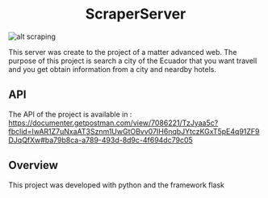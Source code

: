 <h1 align="center">ScraperServer</h1>

![alt scraping](https://files.realpython.com/media/Build-a-Web-Scraper-With-Requests-and-Beautiful-Soup_Watermarked.37918fb3906c.jpg)

This server was create to the project of a matter advanced web. The purpose of this project is search a city of the Ecuador that you want travell and you get obtain information from a city and neardby hotels.

## API
The API of the project is available in : https://documenter.getpostman.com/view/7086221/TzJyaa5c?fbclid=IwAR1Z7uNxaAT3Sznm1UwGtOBvv07IH6nqbJYtczKGxT5pE4q91ZF9DJqQfXw#ba79b8ca-a789-493d-8d9c-4f694dc79c05

## Overview
This project was developed with python and the framework flask

